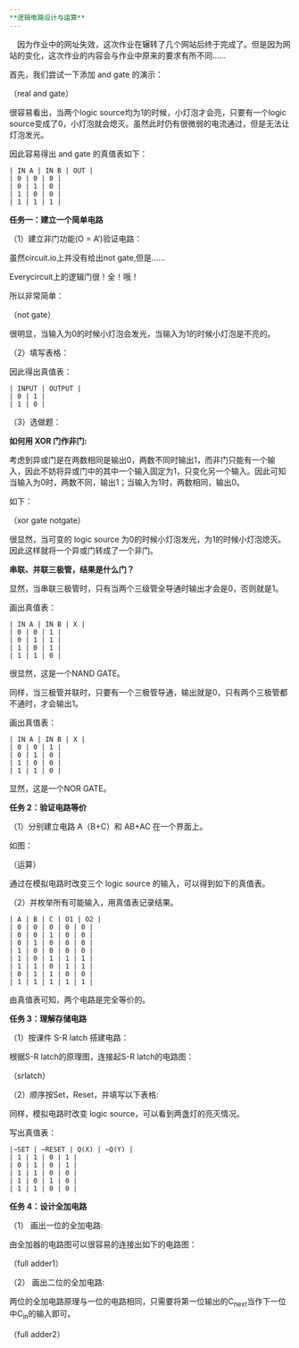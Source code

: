 ```yaml
---
**逻辑电路设计与运算**
---
```


&#8195;因为作业中的网址失效，这次作业在辗转了几个网站后终于完成了。但是因为网站的变化，这次作业的内容会与作业中原来的要求有所不同......

首先，我们尝试一下添加 and gate 的演示：

（real and gate）

很容易看出，当两个logic source均为1的时候，小灯泡才会亮，只要有一个logic source变成了0，小灯泡就会熄灭。虽然此时仍有很微弱的电流通过，但是无法让灯泡发光。

因此容易得出 and gate 的真值表如下：

	| IN A | IN B | OUT |
	| 0 | 0 | 0 |
	| 0 | 1 | 0 |
	| 1 | 0 | 0 |
	| 1 | 1 | 1 |

**任务一：建立一个简单电路**

（1）建立非门功能(O = A’)验证电路：

虽然circuit.io上并没有给出not gate,但是......

Everycircuit上的逻辑门很！全！哦！

所以非常简单：

（not gate）

很明显，当输入为0的时候小灯泡会发光，当输入为1的时候小灯泡是不亮的。

（2）填写表格：

因此得出真值表：

	| INPUT | OUTPUT |
	| 0 | 1 |
	| 1 | 0 |

（3）选做题：

**如何用 XOR 门作非门:**

考虑到异或门是在两数相同是输出0，两数不同时输出1，而非门只能有一个输入，因此不妨将异或门中的其中一个输入固定为1，只变化另一个输入。因此可知当输入为0时，两数不同，输出1；当输入为1时，两数相同，输出0。

如下：

（xor gate notgate）

很显然，当可变的 logic source 为0的时候小灯泡发光，为1的时候小灯泡熄灭。因此这样就将一个异或门转成了一个非门。

**串联、并联三极管，结果是什么门？**

显然，当串联三极管时，只有当两个三级管全导通时输出才会是0，否则就是1。

画出真值表：

	| IN A | IN B | X |
	| 0 | 0 | 1 |
	| 0 | 1 | 1 |
	| 1 | 0 | 1 |
	| 1 | 1 | 0 |

很显然，这是一个NAND GATE。


同样，当三极管并联时，只要有一个三极管导通，输出就是0，只有两个三极管都不通时，才会输出1。

画出真值表：

	| IN A | IN B | X |
	| 0 | 0 | 1 |
	| 0 | 1 | 0 |
	| 1 | 0 | 0 |
	| 1 | 1 | 0 |

显然，这是一个NOR GATE。

**任务 2：验证电路等价**

（1）分别建立电路 A（B+C）和 AB+AC 在一个界面上。

如图：

（运算）

通过在模拟电路时改变三个 logic source 的输入，可以得到如下的真值表。

（2）并枚举所有可能输入，用真值表记录结果。

	| A | B | C | O1 | O2 |
	| 0 | 0 | 0 | 0 | 0 |
	| 0 | 0 | 1 | 0 | 0 |
	| 0 | 1 | 0 | 0 | 0 |
	| 1 | 0 | 0 | 0 | 0 |
	| 1 | 0 | 1 | 1 | 1 |
	| 1 | 1 | 0 | 1 | 1 |
	| 0 | 1 | 1 | 0 | 0 |
	| 1 | 1 | 1 | 1 | 1 |

由真值表可知，两个电路是完全等价的。

**任务 3：理解存储电路**

（1）按课件 S-R latch 搭建电路：

根据S-R latch的原理图，连接起S-R latch的电路图：

（srlatch）

（2）顺序按Set，Reset，并填写以下表格:

同样，模拟电路时改变 logic source，可以看到两盏灯的亮灭情况。

写出真值表：

	|~SET | ~RESET | Q(X) | ~Q(Y) |
	| 1 | 1 | 0 | 1 |
	| 0 | 1 | 0 | 1 |
	| 1 | 1 | 0 | 0 |
	| 1 | 0 | 1 | 0 |
	| 1 | 1 | 0 | 0 |


**任务 4：设计全加电路**

（1） 画出一位的全加电路:

由全加器的电路图可以很容易的连接出如下的电路图：

（full adder1） 

（2） 画出二位的全加电路:

两位的全加电路原理与一位的电路相同，只需要将第一位输出的C<sub>next</sub>当作下一位中C<sub>in</sub>的输入即可。

（full adder2）

